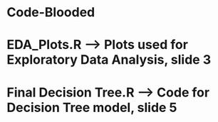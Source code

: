 # Code-Blooded

# EDA_Plots.R --> Plots used for Exploratory Data Analysis, slide 3
# Final Decision Tree.R --> Code for Decision Tree model, slide 5
